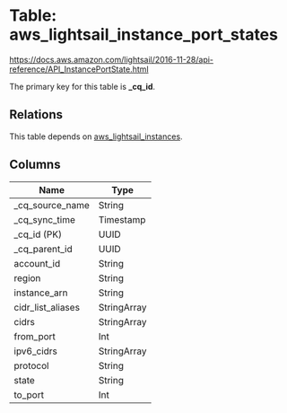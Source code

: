 # Table: aws_lightsail_instance_port_states

https://docs.aws.amazon.com/lightsail/2016-11-28/api-reference/API_InstancePortState.html

The primary key for this table is **_cq_id**.

## Relations

This table depends on [aws_lightsail_instances](aws_lightsail_instances.md).

## Columns

| Name          | Type          |
| ------------- | ------------- |
|_cq_source_name|String|
|_cq_sync_time|Timestamp|
|_cq_id (PK)|UUID|
|_cq_parent_id|UUID|
|account_id|String|
|region|String|
|instance_arn|String|
|cidr_list_aliases|StringArray|
|cidrs|StringArray|
|from_port|Int|
|ipv6_cidrs|StringArray|
|protocol|String|
|state|String|
|to_port|Int|